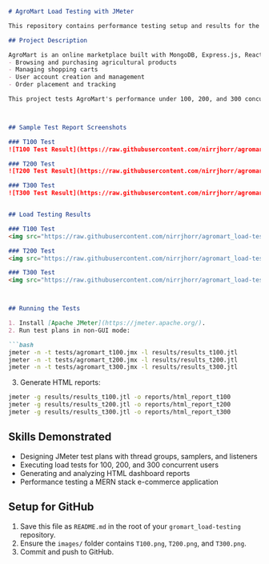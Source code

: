 
```markdown
# AgroMart Load Testing with JMeter

This repository contains performance testing setup and results for the **AgroMart** e-commerce platform using **Apache JMeter**. AgroMart is a MERN stack-based website for buying and selling agricultural products.

## Project Description

AgroMart is an online marketplace built with MongoDB, Express.js, React.js, and Node.js. Key features include:
- Browsing and purchasing agricultural products
- Managing shopping carts
- User account creation and management
- Order placement and tracking

This project tests AgroMart's performance under 100, 200, and 300 concurrent users to evaluate scalability and response times.



## Sample Test Report Screenshots

### T100 Test
![T100 Test Result](https://raw.githubusercontent.com/nirrjhorr/agromart_load-testing/0ee21b27e9b3b31a729d96fdd44b180232ead3ec/T100.png)

### T200 Test
![T200 Test Result](https://raw.githubusercontent.com/nirrjhorr/agromart_load-testing/0ee21b27e9b3b31a729d96fdd44b180232ead3ec/T200.png)

### T300 Test
![T300 Test Result](https://raw.githubusercontent.com/nirrjhorr/agromart_load-testing/0ee21b27e9b3b31a729d96fdd44b180232ead3ec/T300.png)


## Load Testing Results

### T100 Test
<img src="https://raw.githubusercontent.com/nirrjhorr/agromart_load-testing/0ee21b27e9b3b31a729d96fdd44b180232ead3ec/T100.png" alt="T100 Test Result" width="500"/>

### T200 Test
<img src="https://raw.githubusercontent.com/nirrjhorr/agromart_load-testing/0ee21b27e9b3b31a729d96fdd44b180232ead3ec/T200.png" alt="T200 Test Result" width="500"/>

### T300 Test
<img src="https://raw.githubusercontent.com/nirrjhorr/agromart_load-testing/0ee21b27e9b3b31a729d96fdd44b180232ead3ec/T300.png" alt="T300 Test Result" width="500"/>



## Running the Tests

1. Install [Apache JMeter](https://jmeter.apache.org/).
2. Run test plans in non-GUI mode:

```bash
jmeter -n -t tests/agromart_t100.jmx -l results/results_t100.jtl
jmeter -n -t tests/agromart_t200.jmx -l results/results_t200.jtl
jmeter -n -t tests/agromart_t300.jmx -l results/results_t300.jtl
```

3. Generate HTML reports:

```bash
jmeter -g results/results_t100.jtl -o reports/html_report_t100
jmeter -g results/results_t200.jtl -o reports/html_report_t200
jmeter -g results/results_t300.jtl -o reports/html_report_t300
```

## Skills Demonstrated

- Designing JMeter test plans with thread groups, samplers, and listeners
- Executing load tests for 100, 200, and 300 concurrent users
- Generating and analyzing HTML dashboard reports
- Performance testing a MERN stack e-commerce application

## Setup for GitHub

1. Save this file as `README.md` in the root of your `gromart_load-testing` repository.
2. Ensure the `images/` folder contains `T100.png`, `T200.png`, and `T300.png`.
3. Commit and push to GitHub.
```

